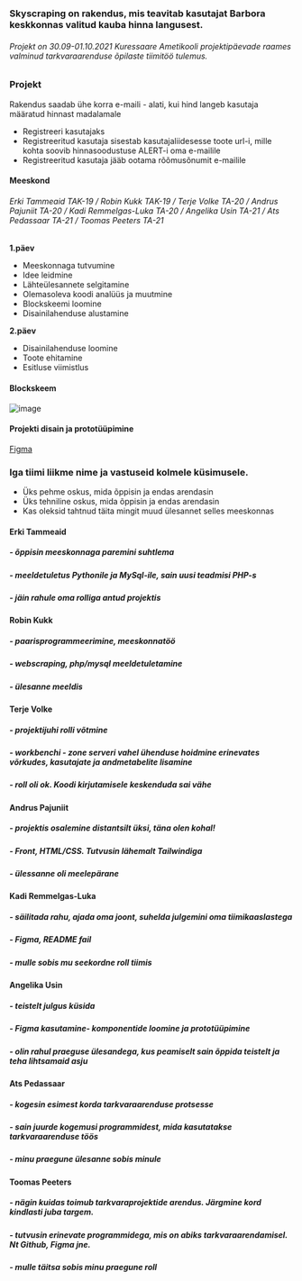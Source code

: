 ### Skyscraping on rakendus, mis teavitab kasutajat Barbora keskkonnas valitud kauba hinna langusest.
###### Projekt on 30.09-01.10.2021 Kuressaare Ametikooli projektipäevade raames valminud tarkvaraarenduse õpilaste tiimitöö tulemus.




### Projekt

Rakendus saadab ühe korra e-maili - alati, kui hind langeb kasutaja määratud hinnast madalamale

* Registreeri kasutajaks
* Registreeritud kasutaja sisestab kasutajaliidesesse toote url-i, mille kohta soovib hinnasoodustuse ALERT-i oma e-mailile
* Registreeritud kasutaja jääb ootama rõõmusõnumit e-mailile

#### Meeskond
###### Erki Tammeaid TAK-19 / Robin Kukk TAK-19 / Terje Volke TA-20  / Andrus Pajuniit TA-20  / Kadi Remmelgas-Luka TA-20  / Angelika Usin TA-21  / Ats Pedassaar TA-21  / Toomas Peeters TA-21



**1.päev**
- Meeskonnaga tutvumine
- Idee leidmine
- Lähteülesannete selgitamine
- Olemasoleva koodi analüüs ja muutmine
- Blockskeemi loomine
- Disainilahenduse alustamine




**2.päev**
- Disainilahenduse loomine
- Toote ehitamine
- Esitluse viimistlus






#### Blockskeem

![image](https://user-images.githubusercontent.com/71080525/135582312-e011826d-b014-4c86-be87-0dc32ead8a0e.png)





#### Projekti disain ja prototüüpimine

[Figma](https://www.figma.com/file/dKaIY18iWwqPMSx3WX8ZJ2/Untitled?node-id=0%3A1)





### Iga tiimi liikme nime ja vastuseid kolmele küsimusele.
- Üks pehme oskus, mida õppisin ja endas arendasin
- Üks tehniline oskus, mida õppisin ja endas arendasin
- Kas oleksid tahtnud täita mingit muud ülesannet selles meeskonnas

#### Erki Tammeaid
##### - õppisin meeskonnaga paremini suhtlema
##### - meeldetuletus Pythonile ja MySql-ile, sain uusi teadmisi PHP-s
##### - jäin rahule oma rolliga antud projektis

#### Robin Kukk
##### - paarisprogrammeerimine, meeskonnatöö
##### - webscraping, php/mysql meeldetuletamine
##### - ülesanne meeldis

#### Terje Volke
##### - projektijuhi rolli võtmine
##### - workbenchi - zone serveri vahel ühenduse hoidmine erinevates võrkudes, kasutajate ja andmetabelite lisamine
##### - roll oli ok. Koodi kirjutamisele keskenduda sai vähe

#### Andrus Pajuniit
##### - projektis osalemine distantsilt üksi, täna olen kohal!
##### - Front, HTML/CSS. Tutvusin lähemalt Tailwindiga
##### - ülessanne oli meelepärane

#### Kadi Remmelgas-Luka
##### - säilitada rahu, ajada oma joont, suhelda julgemini oma tiimikaaslastega
##### - Figma, README fail
##### - mulle sobis mu seekordne roll tiimis




#### Angelika Usin
##### - teistelt julgus küsida
##### - Figma kasutamine- komponentide loomine ja prototüüpimine
##### - olin rahul praeguse ülesandega, kus peamiselt sain õppida teistelt ja teha lihtsamaid asju

#### Ats Pedassaar
##### - kogesin esimest korda tarkvaraarenduse protsesse
##### - sain juurde kogemusi programmidest, mida kasutatakse tarkvaraarenduse töös
##### - minu praegune ülesanne sobis minule


#### Toomas Peeters
##### - nägin kuidas toimub  tarkvaraprojektide arendus. Järgmine kord kindlasti juba targem.
##### - tutvusin erinevate programmidega, mis on abiks tarkvaraarendamisel. Nt Github, Figma jne.
##### - mulle täitsa sobis minu praegune roll
